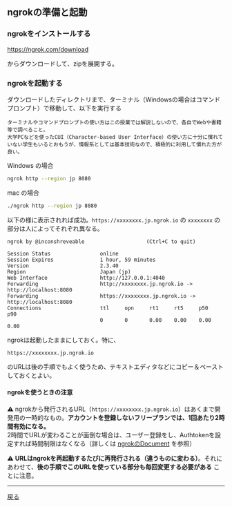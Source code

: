 ## ngrokの準備と起動

### ngrokをインストールする

https://ngrok.com/download

からダウンロードして、zipを展開する。

### ngrokを起動する

ダウンロードしたディレクトリまで、ターミナル（Windowsの場合はコマンドプロンプト）で移動して、以下を実行する

```
ターミナルやコマンドプロンプトの使い方はこの授業では解説しないので、各自でWebや書籍等で調べること。
大学PCなどを使ったCUI（Character-based User Interface）の使い方に十分に慣れていない学生もいるとおもうが、情報系としては基本技術なので、積極的に利用して慣れた方が良い。
```

Windows の場合
```sh
ngrok http --region jp 8080
```

mac の場合

```sh
./ngrok http --region jp 8080
```

以下の様に表示されれば成功。`https://xxxxxxxx.jp.ngrok.io` の `xxxxxxxx` の部分は人によってそれぞれ異なる。

```
ngrok by @inconshreveable                    (Ctrl+C to quit)
                                                                                                  
Session Status                online                                                                                        
Session Expires               1 hour, 59 minutes                                                                            
Version                       2.3.40                                                                                        
Region                        Japan (jp)                                                                                    
Web Interface                 http://127.0.0.1:4040                                                                         
Forwarding                    http://xxxxxxxx.jp.ngrok.io -> http://localhost:8080                               
Forwarding                    https://xxxxxxxx.jp.ngrok.io -> http://localhost:8080                              
Connections                   ttl     opn     rt1     rt5     p50     p90                                                   
                              0       0       0.00    0.00    0.00    0.00                  
```

ngrokは起動したままにしておく。特に、

```
https://xxxxxxxx.jp.ngrok.io
```

のURLは後の手順でもよく使うため、テキストエディタなどにコピー＆ペーストしておくとよい。

#### ngrokを使うときの注意

⚠️ ngrokから発行されるURL（`https://xxxxxxxx.jp.ngrok.io`）はあくまで開発用の一時的なもの。**アカウントを登録しないフリープランでは、1回あたり2時間有効になる。**  
2時間でURLが変わることが面倒な場合は、ユーザー登録をし、Authtokenを設定すれば時間制限はなくなる（詳しくは [ngrokのDocument](https://ngrok.com/docs) を参照）

⚠️ **URLはngrokを再起動するたびに再発行される（違うものに変わる）**。それにあわせて、**後の手順でこのURLを使っている部分も毎回変更する必要がある** ことに注意。

-----

[戻る](../../README.md)
